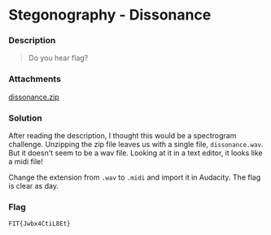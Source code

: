 # Stegonography - Dissonance

### Description

> Do you hear flag?

### Attachments

[dissonance.zip](dissonance.zip)

### Solution

After reading the description, I thought this would be a spectrogram challenge.
Unzipping the zip file leaves us with a single file, `dissonance.wav`. But
it doesn't seem to be a wav file. Looking at it in a text editor, it looks
like a midi file!

Change the extension from `.wav` to `.midi` and import it in Audacity. The
flag is clear as day.

### Flag

    FIT{Jwbx4CtiL8Et}
